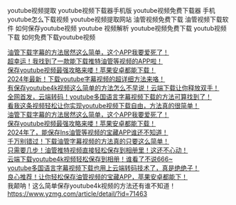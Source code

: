 youtube视频提取
youtube视频下载器手机版
youtube视频免费下载器
手机youtube怎么下载视频
youtube视频提取网站
油管视频免费下载
油管视频下载软件
如何保存youtube视频
youtube 视频解析
youtube视频免费下载
youtub视频下载
如何免费下载youtube视频




[油管下载字幕的方法居然这么简单，这个APP我要爱死了！](https://www.bilibili.com/video/BV1KH4y1T7Fe/?vd_source=0b1356037195f066a7fe5cc87301dd3a)<br>
[超幸运！我找到了一款能下载推特油管等视频的APP啦！](https://www.bilibili.com/video/BV1Us42137u1/?vd_source=0b1356037195f066a7fe5cc87301dd3a)<br>
[保存youtube视频最强攻略来喽！苹果安卓都能下载！](https://www.bilibili.com/video/BV16m42157m3/?vd_source=0b1356037195f066a7fe5cc87301dd3a)<br>
[2024年最新！下载youtube字幕视频的超详细方法来咯！](https://www.bilibili.com/video/BV1Gm42157E4/?vd_source=0b1356037195f066a7fe5cc87301dd3a)<br>
[有保存youtube4k视频这么简单的方法怎么不早说！云端下载让你释放双手！](https://www.bilibili.com/video/BV1AWeze8E96/?vd_source=0b1356037195f066a7fe5cc87301dd3a)<br>
[全网首发，云端转码！youtube多国语言字幕视频下载的方法可算找到了！](https://www.bilibili.com/video/BV18LYvexEww/?vd_source=0b1356037195f066a7fe5cc87301dd3a)<br>
[看我这条视频轻松让你实现youtube视频下载自由，方法真的很简单！](https://www.bilibili.com/video/BV1t5HSeAEiW/?vd_source=0b1356037195f066a7fe5cc87301dd3a)<br>
[油管下载字幕的方法居然这么简单，这个APP我要爱死了！](https://v.kuaishou.com/xJhOTN )<br>
[保存youtube视频最强攻略来喽！苹果安卓都能下载！](https://v.kuaishou.com/D88iX5)<br>
[2024年了，能保存Ins油管等视频的宝藏APP谁还不知道！](https://v.kuaishou.com/KJk1TI)<br>
[千万别错过！下载油管字幕视频的方法真的只要这么简单！](https://v.kuaishou.com/KiWu6M)<br>
[只需要几步！油管推特视频直接轻松保存到相册里！这还不心动！](https://v.kuaishou.com/IaY6vk)<br>
[云端下载youtube4k视频轻松保存到相册！谁看了不说666~](https://v.kuaishou.com/LJBOZr)<br>
[youtube多国语言字幕视频下载也用上云端转码技术了，真是绝绝子！](https://v.kuaishou.com/RKoMfx)<br>
[良心推荐！让你轻松保存油管视频的宝藏APP，苹果安卓都能下！](https://v.kuaishou.com/Y3mxZR)<br>
我颠呐！这么简单保存youtube4k视频的方法还有谁不知道！https://www.yzmg.com/article/detail/?id=71463
